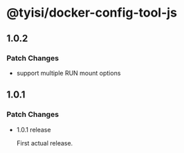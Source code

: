 # @tyisi/docker-config-tool-js

## 1.0.2

### Patch Changes

- support multiple RUN mount options

## 1.0.1

### Patch Changes

- 1.0.1 release

  First actual release.
